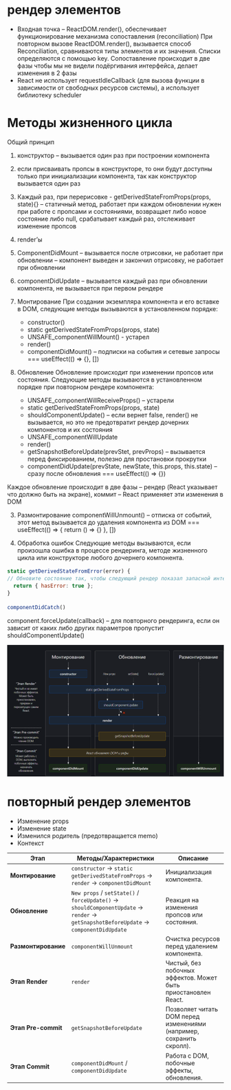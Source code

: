 # рендер элементов

- Входная точка – ReactDOM.render(), обеспечивает функционирование механизма сопоставления (reconciliation)
  При повторном вызове ReactDOM.render(), вызывается способ Reconciliation, сравниваются типы элементов и их значения. Списки определяются с помощью key. Сопоставление происходит в две фазы чтобы мы не видели подёргивания интерфейса, делает изменения в 2 фазы
- React не использует requestIdleCallback (для вызова функции в зависимости от свободных ресурсов системы), а использует библиотеку scheduler

# Методы жизненного цикла

Общий принцип

1. конструктор – вызывается один раз при построении компонента
2. если присваивать пропсы в конструкторе, то они будут доступны только при инициализации компонента, так как конструктор вызывается один раз
3. Каждый раз, при перерисовке - getDerivedStateFromProps(props, state){} – статичный метод, работает при каждом обновлении нужен при работе с пропсами и состояниями, возвращает либо новое состояние либо null, срабатывает каждый раз, отслеживает изменение пропсов
4. render’ы
5. ComponentDidMount – вызывается после отрисовки, не работает при обновлении – компонент выведен и закончил отрисовку, не работает при обновлении
6. componentDidUpdate – вызывается каждый раз при обновлении компонента, не вызывается при первом рендере

7. Монтирование
   При создании экземпляра компонента и его вставке в DOM, следующие методы вызываются в установленном порядке:
   - constructor()
   - static getDerivedStateFromProps(props, state)
   - UNSAFE_componentWillMount() - устарел
   - render()
   - componentDidMount() – подписки на события и сетевые запросы === useEffect(() => {}, [])
8. Обновление
   Обновление происходит при изменении пропсов или состояния. Следующие методы вызываются в установленном порядке при повторном рендере компонента:
   - UNSAFE_componentWillReceiveProps() – устарели
   - static getDerivedStateFromProps(props, state)
   - shouldComponentUpdate() – если вернет false, render() не вызывается, но это не предотвратит рендер дочерних компонентов и их состояния
   - UNSAFE_componentWillUpdate
   - render()
   - getSnapshotBeforeUpdate(prevStet, prevProps) – вызывается перед фиксированием, полезно для простановки прокрутки
   - componentDidUpdate(prevState, newState, this.props, this.state) – сразу после обновления === useEffect(() => {})

Каждое обновление происходит в две фазы – рендер (React указывает что должно быть на экране), коммит – React применяет эти изменения в DOM

3. Размонтирование
   componentWillUnmount() – отписка от событий, этот метод вызывается до удаления компонента из DOM === useEffect(() => { return () => {} }, [])

4. Обработка ошибок
   Следующие методы вызываются, если произошла ошибка в процессе рендеринга, методе жизненного цикла или конструкторе любого дочернего компонента.

```js
static getDerivedStateFromError(error) {
// Обновите состояние так, чтобы следующий рендер показал запасной интерфейс.
  return { hasError: true };
}

componentDidCatch()
```

component.forceUpdate(callback) – для повторного рендеринга, если он зависит от каких либо других параметров пропустит shouldComponentUpdate()

![react-lifecycle](/assets/react/react-lifecycle.png)

# повторный рендер элементов

- Изменение props
- Изменение state
- Изменился родитель (предотвращается memo)
- Контекст

| Этап                | Методы/Характеристики                                                                                                                | Описание                                                             |
| ------------------- | ------------------------------------------------------------------------------------------------------------------------------------ | -------------------------------------------------------------------- |
| **Монтирование**    | `constructor` → `static getDerivedStateFromProps` → `render` → `componentDidMount`                                                   | Инициализация компонента.                                            |
| **Обновление**      | `New props` / `setState()` / `forceUpdate()` → `shouldComponentUpdate` → `render` → `getSnapshotBeforeUpdate` → `componentDidUpdate` | Реакция на изменения пропсов или состояния.                          |
| **Размонтирование** | `componentWillUnmount`                                                                                                               | Очистка ресурсов перед удалением компонента.                         |
| **Этап Render**     | `render`                                                                                                                             | Чистый, без побочных эффектов. Может быть приостановлен React.       |
| **Этап Pre-commit** | `getSnapshotBeforeUpdate`                                                                                                            | Позволяет читать DOM перед изменениями (например, сохранить скролл). |
| **Этап Commit**     | `componentDidMount` / `componentDidUpdate`                                                                                           | Работа с DOM, побочные эффекты, обновления.                          |
